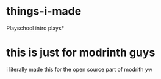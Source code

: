 # things-i-made
Playschool intro plays*

# this is just for modrinth guys
i literally made this for the open source part of modrith yw
